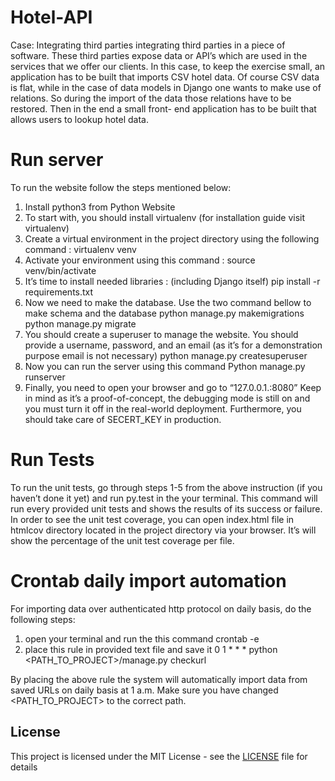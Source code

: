# Hotel-API
Case: Integrating third parties
integrating third parties in a piece of software. These third parties expose data or API’s which are used in the services that we offer our clients.
In this case, to keep the exercise small, an application has to be built that imports CSV hotel data. Of course CSV data is flat, while in the case of data models in Django one wants to make use of relations. So during the import of the data those relations have to be restored. Then in the end a small front- end application has to be built that allows users to lookup hotel data. 

# Run server 
To run the website follow the steps mentioned below:
1. Install python3 from ​Python Website
2. To start with, you should install virtualenv (for installation guide visit ​virtualenv​)
3. Create a virtual environment in the project directory using the following command :
             virtualenv venv
4. Activate your environment using this command :
             source venv/bin/activate
5. It’s time to install needed libraries : (including Django itself)
             pip install -r requirements.txt
6. Now we need to make the database. Use the two command bellow to make schema and the database
             python manage.py makemigrations
             python manage.py migrate
7. You should create a superuser to manage the website. You should provide a username, password, and an email (as it’s for a demonstration purpose email is not necessary)
             python manage.py createsuperuser
8. Now you can run the server using this command
             Python manage.py runserver
9. Finally, you need to open your browser and go to “127.0.0.1.:8080”
Keep in mind as it’s a proof-of-concept, the debugging mode is still on and you must turn it off in the real-world deployment. Furthermore, you should take care of SECERT_KEY in production.
# Run Tests
To run the unit tests, go through steps 1-5 from the above instruction (if you haven’t done it yet) and run ​py.test​ in the your terminal. This command will run every provided unit tests and shows the results of its success or failure.
In order to see the unit test coverage, you can open ​index.html​ file in ​htmlcov​ directory located in the project directory via your browser. It’s will show the percentage of the unit test coverage per file.
# Crontab daily import automation
For importing data over authenticated http protocol on daily basis, do the following steps:
1. open your terminal and run the this command
crontab -e
2. place this rule in provided text file and save it
             0 1 * * * python <PATH_TO_PROJECT>/manage.py checkurl
  
By placing the above rule the system will automatically import data from saved URLs on daily basis at 1 a.m.
Make sure you have changed ​<PATH_TO_PROJECT>​ to the correct path.
## License
This project is licensed under the MIT License - see the [LICENSE](LICENSE) file for details
